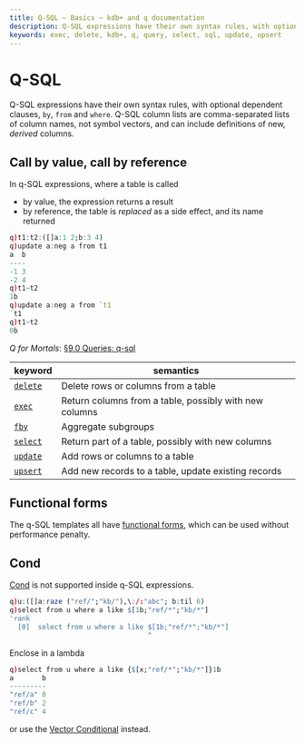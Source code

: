 ```yaml
---
title: Q-SQL – Basics – kdb+ and q documentation
description: Q-SQL expressions have their own syntax rules, with optional dependent clauses, by, from and where. Q-SQL column lists are comma-separated lists of column names, not symbol vectors, and can include definitions of new, derived columns. 
keywords: exec, delete, kdb+, q, query, select, sql, update, upsert
---
```

# Q-SQL



Q-SQL expressions have their own syntax rules, with optional dependent clauses, `by`, `from` and `where`. Q-SQL column lists are comma-separated lists of column names, not symbol vectors, and can include definitions of new, _derived_ columns. 


## Call by value, call by reference

In q-SQL expressions, where a table is called

- by value, the expression returns a result
- by reference, the table is _replaced_ as a side effect, and its name returned

```q
q)t1:t2:([]a:1 2;b:3 4)
q)update a:neg a from t1
a  b
----
-1 3
-2 4
q)t1~t2
1b
q)update a:neg a from `t1
`t1
q)t1~t2
0b
```


<i class="far fa-hand-point-right"></i> 
_Q for Mortals_: [§9.0 Queries: q-sql](/q4m3/9_Queries_q-sql/#90-overview)


keyword                      | semantics
-----------------------------|------------------------------------------
[`delete`](../ref/delete.md) | Delete rows or columns from a table
[`exec`](../ref/exec.md)     | Return columns from a table, possibly with new columns
[`fby`](../ref/fby.md)       | Aggregate subgroups
[`select`](../ref/select.md) | Return part of a table, possibly with new columns
[`update`](../ref/select.md) | Add rows or columns to a table
[`upsert`](../ref/select.md) | Add new records to a table, update existing records


## Functional forms

The q-SQL templates all have [functional forms](funsql.md), which can be used without performance penalty. 


## Cond

[Cond](../ref/cond.md) is not supported inside q-SQL expressions.

```q
q)u:([]a:raze ("ref/";"kb/"),\:/:"abc"; b:til 6)
q)select from u where a like $[1b;"ref/*";"kb/*"]
'rank
  [0]  select from u where a like $[1b;"ref/*";"kb/*"]
                                  ^
```

Enclose in a lambda

```q
q)select from u where a like {$[x;"ref/*";"kb/*"]}1b
a       b
---------
"ref/a" 0
"ref/b" 2
"ref/c" 4
```

or use the [Vector Conditional](../ref/vector-conditional.md) instead.
